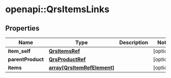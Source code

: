 # openapi::QrsItemsLinks


## Properties
Name | Type | Description | Notes
------------ | ------------- | ------------- | -------------
**item_self** | [**QrsItemsRef**](QrsItemsRef.md) |  | [optional] 
**parentProduct** | [**QrsProductRef**](QrsProductRef.md) |  | [optional] 
**items** | [**array[QrsItemRefElement]**](QrsItemRefElement.md) |  | [optional] 


